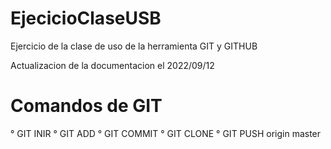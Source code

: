 # EjecicioClaseUSB
Ejercicio de la clase de uso de la herramienta GIT y GITHUB

Actualizacion de la documentacion el 2022/09/12

# Comandos de GIT

° GIT INIR
° GIT ADD
° GIT COMMIT
° GIT CLONE
° GIT PUSH origin master